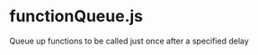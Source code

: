 functionQueue.js
================

Queue up functions to be called just once after a specified delay